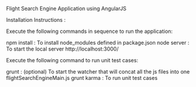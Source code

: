 Flight Search Engine Application using AngularJS

Installation Instructions :

Execute the following commands in sequence to run the application:

npm install  : To install node_modules defined in package.json
node server  : To start the local server http://localhost:3000/

Execute the following command to run unit test cases:

grunt : (optional) To start the watcher that will concat all the js files into one flightSearchEngineMain.js
grunt karma : To run unit test cases